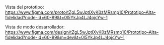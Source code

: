 Vista del prototipo: https://www.figma.com/proto/tZgL5wJptIXvK0zMRsmp10/Prototipo-Alta-fidelidad?node-id=60-89&t=0l5YkJp4LJ4ojcYw-1 

Vista de modo desarrollador: https://www.figma.com/design/tZgL5wJptIXvK0zMRsmp10/Prototipo-Alta-fidelidad?node-id=60-89&m=dev&t=0l5YkJp4LJ4ojcYw-1 
